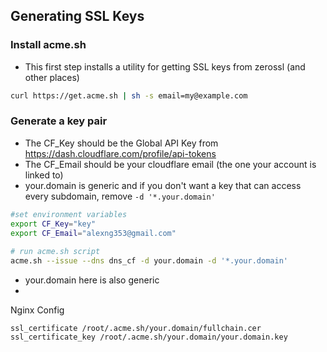 ## Generating SSL Keys

### Install acme.sh
- This first step installs a utility for getting SSL keys from zerossl (and other places)
```bash
curl https://get.acme.sh | sh -s email=my@example.com
```
### Generate a key pair

- The CF_Key should be the Global API Key from https://dash.cloudflare.com/profile/api-tokens 
- The CF_Email should be your cloudflare email (the one your account is linked to)
- your.domain is generic and if you don't want a key that can access every subdomain, remove `-d '*.your.domain'`

```bash
#set environment variables
export CF_Key="key"
export CF_Email="alexng353@gmail.com"
	
# run acme.sh script
acme.sh --issue --dns dns_cf -d your.domain -d '*.your.domain'
```

- your.domain here is also generic
- 
Nginx Config
```nginx
ssl_certificate /root/.acme.sh/your.domain/fullchain.cer
ssl_certificate_key /root/.acme.sh/your.domain/your.domain.key
```
